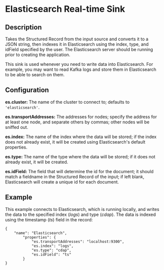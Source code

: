 # Elasticsearch Real-time Sink

Description
-----------
Takes the Structured Record from the input source and converts it to a JSON string, then indexes it in
Elasticsearch using the index, type, and idField specified by the user. The Elasticsearch server should
be running prior to creating the application.

This sink is used whenever you need to write data into Elasticsearch.
For example, you may want to read Kafka logs and store them in Elasticsearch
to be able to search on them.

Configuration
-------------
**es.cluster:** The name of the cluster to connect to; defaults to ``'elasticsearch'``.

**es.transportAddresses:** The addresses for nodes; specify the address for at least one node,
and separate others by commas; other nodes will be sniffed out.

**es.index:** The name of the index where the data will be stored; if the index does not already exist,
it will be created using Elasticsearch's default properties.

**es.type:** The name of the type where the data will be stored; if it does not already exist, it will be created.

**es.idField:** The field that will determine the id for the document; it should match a fieldname in the
Structured Record of the input; if left blank, Elasticsearch will create a unique id for each document.

Example
--------

This example connects to Elasticsearch, which is running locally, and writes the data to
the specified index (*logs*) and type (*cdap*). The data is indexed using the timestamp (*ts*) field
in the record:

    {
        "name": "Elasticsearch",
            "properties": {
                "es.transportAddresses": "localhost:9300",
                "es.index": "logs",
                "es.type": "cdap",
                "es.idField": "ts"
            }
    }
